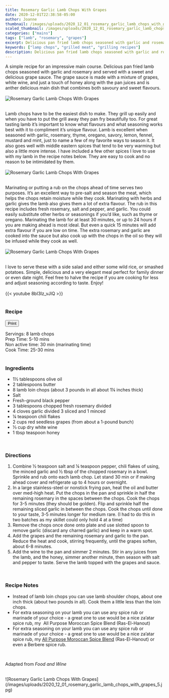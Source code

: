 ```yaml
---
title: Rosemary Garlic Lamb Chops With Grapes
date: 2020-12-01T22:38:58-05:00
author: Joanne
thumbnail: /images/uploads/2020_12_01_rosemary_garlic_lamb_chops_with_grapes_1.jpg
scaled_thumbnail: /images/uploads/2020_12_01_rosemary_garlic_lamb_chops_with_grapes_0.jpg
categories: ["mains"]
tags: ["lamb", "rosemary", "grapes"]
excerpt: Delicious pan fried lamb chops seasoned with garlic and rosemary
keywords: ["lamp chops", "grilled meat", "grilling recipes"]
description: Delicious pan fried lamb chops seasoned with garlic and rosemary and served with a sweet and delicious grape sauce
---
```

<span class="blog-text">

A simple recipe for an impressive main course. Delicious pan fried lamb chops seasoned with garlic and rosemary and served with a sweet and delicious grape sauce. The grape sauce is made with a mixture of grapes, white wine, and just a touch of honey along with the pan juices and is anther delicious main dish that combines both savoury and sweet flavours. 
</br>
</br>
![Rosemary Garlic Lamb Chops With Grapes](/images/uploads/2020_12_01_rosemary_garlic_lamb_chops_with_grapes_2.jpg)
</br>
</br>

Lamb chops have to be the easiest dish to make. They grill up easily and when you have to put the grill away they pan fry beautifully too. For great tasting lamb it’s important to know what flavours and what seasoning works best with it to compliment it’s unique flavour. Lamb is excellent when seasoned with garlic, rosemary, thyme, oregano, savory, lemon, fennel, mustard and mint, just to name a few of my favorite ways to season it. It also goes well with middle eastern spices that tend to be very warming but also a little more intense. I have included a few other spices I love to use with my lamb in the recipe notes below. They are easy to cook and no reason to be intimidated by them. 
</br>
</br>
![Rosemary Garlic Lamb Chops With Grapes](/images/uploads/2020_12_01_rosemary_garlic_lamb_chops_with_grapes_3.jpg)
</br>
</br>

Marinating or putting a rub on the chops ahead of time serves two purposes. It’s an excellent way to pre-salt and season the meat, which helps the chops retain moisture while they cook. Marinating with herbs and garlic gives the lamb also gives them a lot of extra flavour. The rub in this recipe includes fresh rosemary, salt and pepper, and garlic. You could easily substitute other herbs or seasonings if you’d like, such as thyme or oregano. Marinating the lamb for at least 30 minutes, or up to 24 hours if you are making ahead is most ideal. But even a quick 15 minutes will add extra flavour if you are low on time. The extra rosemary and garlic are cooked into the sauce but also cook up with the chops in the oil so they will be infused while they cook as well. 
</br>
</br>
![Rosemary Garlic Lamb Chops With Grapes](/images/uploads/2020_12_01_rosemary_garlic_lamb_chops_with_grapes_4.jpg)
</br>
</br>

I love to serve these with a side salad and either some wild rice, or smashed potatoes. Simple, delicious and a very elegant meal perfect for family dinner or even date night. Feel free to halve the recipe if you are cooking for less and adjust seasoning according to taste. Enjoy!
</br>
</br>
{{< youtube 8bI3Iz_vJlQ >}}
</br>
</br>
</span>

### Recipe
<div print_button><form>
<input type="button" value="Print" class="btn__print" onClick="window.print()">
</form></div>

<div>Servings: <span itemprop="recipeYield">8 lamb chops </div>
<div>Prep Time: <meta itemprop="prepTime" content="PT10M">5-10 mins</div>
<div>Non active time: 30 min (marinating time)</div>
<div>Cook Time: <meta itemprop="cookTime" content="PT30M">25-30 mins</div>
</br>

### Ingredients

* <span itemprop="recipeIngredient">1½ tablespoons olive oil</span>
* <span itemprop="recipeIngredient">2 tablespoons butter</span>
* <span itemprop="recipeIngredient">8 lamb loin chops (about 3 pounds in all about 1&frac14; inches thick)</span>
* <span itemprop="recipeIngredient">Salt</span>
* <span itemprop="recipeIngredient">Fresh-ground black pepper</span>
* <span itemprop="recipeIngredient">3 tablespoons chopped fresh rosemary divided</span>
* <span itemprop="recipeIngredient">4 cloves garlic divided 3 sliced and 1 minced</span>
* <span itemprop="recipeIngredient">&frac14; teaspoon chili flakes</span>
* <span itemprop="recipeIngredient">2 cups red seedless grapes (from about a 1-pound bunch)</span>
* <span itemprop="recipeIngredient">⅓ cup dry white wine</span>
* <span itemprop="recipeIngredient">1 tbsp teaspoon honey</span>
</br>

### Directions

1. Combine &frac12; teaspoon salt and &frac14; teaspoon pepper, chili flakes of using, the minced garlic and &frac12; tbsp of the chopped rosemary in a bowl. Sprinkle and rub onto each lamb chop. Let stand 30 min or if making ahead cover and refrigerate up to 4 hours or overnight. 
2. In a large stainless-steel or nonstick frying pan, heat the oil and butter over med-high heat. Put the chops in the pan and sprinkle in half the remaining rosemary in the spaces between the chops. Cook the chops for 3-5 minutes (they should be golden). Flip and sprinkle half the remaining sliced garlic in between the chops. Cook the chops until done to your taste, 3-5 minutes longer for medium rare. (I had to do this in two batches as my skillet could only hold 4 at a time) 
3. Remove the chops once done onto plate and use slotted spoon to remove garlic (discard any charred garlic) and keep in a warm spot. 
4. Add the grapes and the remaining rosemary and garlic to the pan. Reduce the heat and cook, stirring frequently, until the grapes soften, about 6-8 minutes.
5. Add the wine to the pan and simmer 2 minutes. Stir in any juices from the lamb, and the honey, simmer another minute, then season with salt and pepper to taste. Serve the lamb topped with the grapes and sauce.
</br>

### Recipe Notes

* Instead of lamb loin chops you can use lamb shoulder chops, about one inch thick (about two pounds in all). Cook them a little less than the loin chops.
* For extra seasoning on your lamb you can use any spice rub or marinade of your choice - a great one to use would be a nice za’atar spice rub, my  All Purpose Moroccan Spice Blend (Ras-El-Hanout)
* For extra seasoning on your lamb you can use any spice rub or marinade of your choice - a great one to use would be a nice za’atar spice rub, my [All Purpose Moroccan Spice Blend](https://www.oliveandmango.com/all-purpose-moroccan-spice-blend-ras-el-hanout/) (Ras-El-Hanout) or even a Berbere spice rub. 
</br>

Adapted from _Food and Wine_

</br>
![Rosemary Garlic Lamb Chops With Grapes](/images/uploads/2020_12_01_rosemary_garlic_lamb_chops_with_grapes_5.jpg)